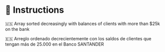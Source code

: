 # 📝 Instructions

 🇺🇸 Array sorted decreasingly with balances of clients with more than $25k on the bank

 🇪🇸 Arreglo ordenado decrecientemente con los saldos de clientes que tengan más de 25.000 en el Banco SANTANDER